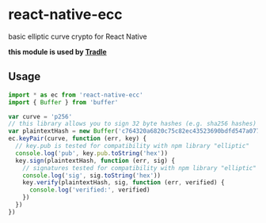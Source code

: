 # react-native-ecc

basic elliptic curve crypto for React Native

**this module is used by [Tradle](https://github.com/tradle/tim)**

## Usage

```js
import * as ec from 'react-native-ecc'
import { Buffer } from 'buffer'

var curve = 'p256'
// this library allows you to sign 32 byte hashes (e.g. sha256 hashes)
var plaintextHash = new Buffer('c764320a6820c75c82ec43523690bdfd547a077fd6fb805dc3fb9517d23ca527', 'hex')
ec.keyPair(curve, function (err, key) {
  // key.pub is tested for compatibility with npm library "elliptic"
  console.log('pub', key.pub.toString('hex'))
  key.sign(plaintextHash, function (err, sig) {
    // signatures tested for compatibility with npm library "elliptic"
    console.log('sig', sig.toString('hex'))
    key.verify(plaintextHash, sig, function (err, verified) {
      console.log('verified:', verified)
    })
  })
})
```
